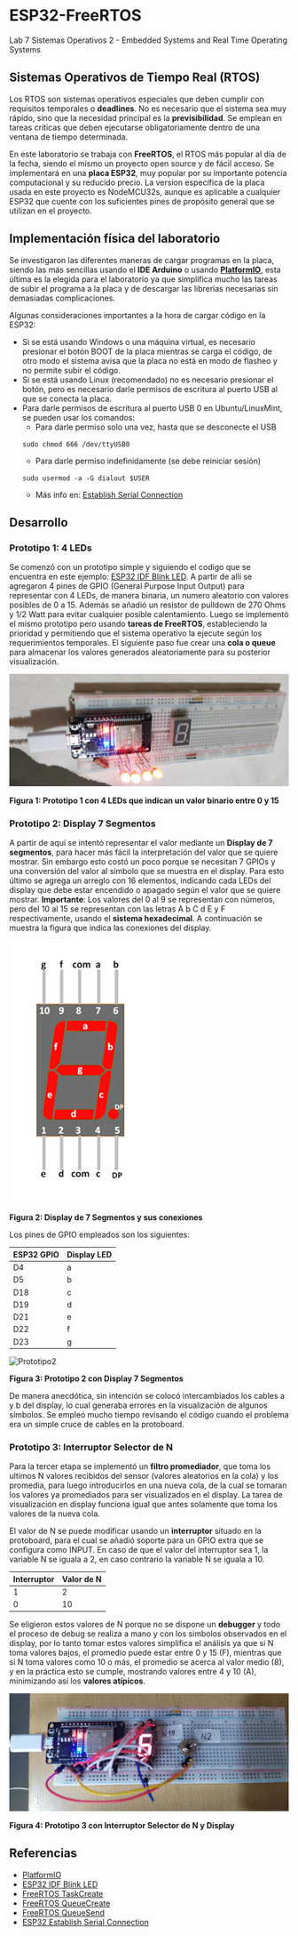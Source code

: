 # ESP32-FreeRTOS
Lab 7 Sistemas Operativos 2 - Embedded Systems and Real Time Operating Systems

## Sistemas Operativos de Tiempo Real (RTOS)
Los RTOS son sistemas operativos especiales que deben cumplir con requisitos temporales o **deadlines**. No es necesario que el sistema sea muy rápido, sino que la necesidad principal es la **previsibilidad**. Se emplean en tareas críticas que deben ejecutarse obligatoriamente dentro de una ventana de tiempo determinada.

En este laboratorio se trabaja con **FreeRTOS**, el RTOS más popular al día de la fecha, siendo el mismo un proyecto open source y de fácil acceso. Se implementará en una **placa ESP32**, muy popular por su importante potencia computacional y su reducido precio. La version específica de la placa usada en este proyecto es NodeMCU32s, aunque es aplicable a cualquier ESP32 que cuente con los suficientes pines de propósito general que se utilizan en el proyecto.

## Implementación física del laboratorio
Se investigaron las diferentes maneras de cargar programas en la placa, siendo las más sencillas usando el **IDE Arduino** o usando **[PlatformIO](https://platformio.org)**, esta última es la elegida para el laboratorio ya que simplifica mucho las tareas de subir el programa a la placa y de descargar las librerías necesarias sin demasiadas complicaciones.

Algunas consideraciones importantes a la hora de cargar código en la ESP32:
- Si se está usando Windows o una máquina virtual, es necesario presionar el botón BOOT de la placa mientras se carga el código, de otro modo el sistema avisa que la placa no está en modo de flasheo y no permite subir el código.
- Si se está usando Linux (recomendado) no es necesario presionar el botón, pero es necesario darle permisos de escritura al puerto USB al que se conecta la placa.
- Para darle permisos de escritura al puerto USB 0 en Ubuntu/LinuxMint, se pueden usar los comandos:
    - Para darle permiso solo una vez, hasta que se desconecte el USB
    ```
    sudo chmod 666 /dev/ttyUSB0
    ```
    - Para darle permiso indefinidamente (se debe reiniciar sesión)
    ```
    sudo usermod -a -G dialout $USER
    ```
    - Más info en: [Establish Serial Connection](https://docs.espressif.com/projects/esp-idf/en/latest/esp32/get-started/establish-serial-connection.html)

## Desarrollo
### Prototipo 1: 4 LEDs
Se comenzó con un prototipo simple y siguiendo el codigo que se encuentra en este ejemplo: [ESP32 IDF Blink LED](https://techoverflow.net/2020/04/09/platformio-esp-idf-esp32-blink-example/). A partir de allí se agregaron 4 pines de GPIO (General Purpose Input Output) para representar con 4 LEDs, de manera binaria, un numero aleatorio con valores posibles de 0 a 15. Además se añadió un resistor de pulldown de 270 Ohms y 1/2 Watt para evitar cualquier posible calentamiento.
Luego se implementó el mismo prototipo pero usando **tareas de FreeRTOS**, estableciendo la prioridad y permitiendo que el sistema operativo la ejecute según los requerimientos temporales.
El siguiente paso fue crear una **cola o queue** para almacenar los valores generados aleatoriamente para su posterior visualización.

![Prototipo1](./docs/Prototipo1.jpg)

**Figura 1: Prototipo 1 con 4 LEDs que indican un valor binario entre 0 y 15**

### Prototipo 2: Display 7 Segmentos

A partir de aquí se intentó representar el valor mediante un **Display de 7 segmentos**, para hacer más fácil la interpretación del valor que se quiere mostrar. Sin embargo esto costó un poco porque se necesitan 7 GPIOs y una conversión del valor al símbolo que se muestra en el display. Para esto último se agrega un arreglo con 16 elementos, indicando cada LEDs del display que debe estar encendido o apagado según el valor que se quiere mostrar.
**Importante**: Los valores del 0 al 9 se representan con números, pero del 10 al 15 se representan con las letras A b C d E y F respectivamente, usando el **sistema hexadecimal**. A continuación se muestra la figura que indica las conexiones del display.

![Display 7 Segments Pinout](./docs/7SegsPinout.png)

**Figura 2: Display de 7 Segmentos y sus conexiones**

Los pines de GPIO empleados son los siguientes:

| ESP32 GPIO | Display LED |
|------------|-------------|
| D4         | a           |
| D5         | b           |
| D18        | c           |
| D19        | d           |
| D21        | e           |
| D22        | f           |
| D23        | g           |

![Prototipo2](./docs/Prototipo2.jpg)

**Figura 3: Prototipo 2 con Display 7 Segmentos**

De manera anecdótica, sin intención se colocó intercambiados los cables a y b del display, lo cual generaba errores en la visualización de algunos símbolos. Se empleó mucho tiempo revisando el código cuando el problema era un simple cruce de cables en la protoboard.

### Prototipo 3: Interruptor Selector de N
Para la tercer etapa se implementó un **filtro promediador**, que toma los ultimos N valores recibidos del sensor (valores aleatorios en la cola) y los promedia, para luego introducirlos en una nueva cola, de la cual se tomaran los valores ya promediados para ser visualizados en el display. La tarea de visualización en display funciona igual que antes solamente que toma los valores de la nueva cola.

El valor de N se puede modificar usando un **interruptor** situado en la protoboard, para el cual se añadió soporte para un GPIO extra que se configura como INPUT. En caso de que el valor del interruptor sea 1, la variable N se iguala a 2, en caso contrario la variable N se iguala a 10.

| Interruptor | Valor de N |
|------------|-------------|
| 1         | 2           |
| 0         | 10           |

Se eligieron estos valores de N porque no se dispone un **debugger** y todo el proceso de debug se realiza a mano y con los simbolos observados en el display, por lo tanto tomar estos valores simplifica el análisis ya que si N toma valores bajos, el promedio puede estar entre 0 y 15 (F), mientras que si N toma valores como 10 o más, el promedio se acerca al valor medio (8), y en la práctica esto se cumple, mostrando valores entre 4 y 10 (A), minimizando así los **valores atípicos**.

![Prototipo3](./docs/Prototipo3.jpg)

**Figura 4: Prototipo 3 con Interruptor Selector de N y Display**


## Referencias
- [PlatformIO](https://platformio.org) 
- [ESP32 IDF Blink LED](https://techoverflow.net/2020/04/09/platformio-esp-idf-esp32-blink-example/)
- [FreeRTOS TaskCreate](https://www.freertos.org/a00125.html)
- [FreeRTOS QueueCreate](https://www.freertos.org/a00116.html)
- [FreeRTOS QueueSend](https://www.freertos.org/a00117.html)
- [ESP32 Establish Serial Connection](https://docs.espressif.com/projects/esp-idf/en/latest/esp32/get-started/establish-serial-connection.html)
